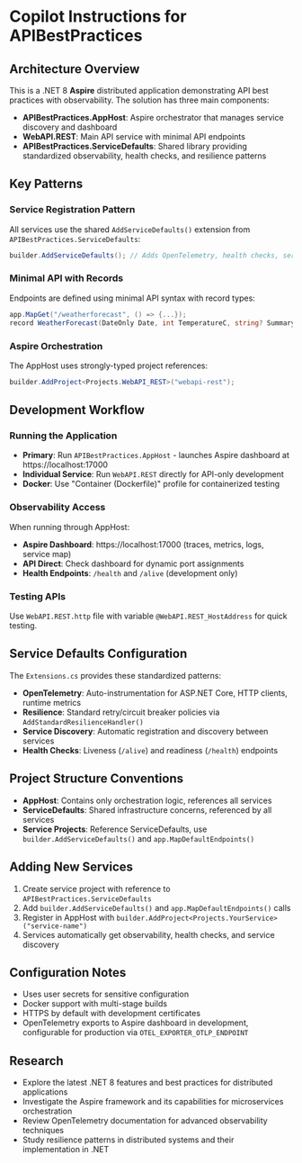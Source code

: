 # Copilot Instructions for APIBestPractices

## Architecture Overview

This is a .NET 8 **Aspire** distributed application demonstrating API best practices with observability. The solution has three main components:

- **APIBestPractices.AppHost**: Aspire orchestrator that manages service discovery and dashboard
- **WebAPI.REST**: Main API service with minimal API endpoints
- **APIBestPractices.ServiceDefaults**: Shared library providing standardized observability, health checks, and resilience patterns

## Key Patterns

### Service Registration Pattern
All services use the shared `AddServiceDefaults()` extension from `APIBestPractices.ServiceDefaults`:
```csharp
builder.AddServiceDefaults(); // Adds OpenTelemetry, health checks, service discovery, resilience
```

### Minimal API with Records
Endpoints are defined using minimal API syntax with record types:
```csharp
app.MapGet("/weatherforecast", () => {...});
record WeatherForecast(DateOnly Date, int TemperatureC, string? Summary);
```

### Aspire Orchestration
The AppHost uses strongly-typed project references:
```csharp
builder.AddProject<Projects.WebAPI_REST>("webapi-rest");
```

## Development Workflow

### Running the Application
- **Primary**: Run `APIBestPractices.AppHost` - launches Aspire dashboard at https://localhost:17000
- **Individual Service**: Run `WebAPI.REST` directly for API-only development
- **Docker**: Use "Container (Dockerfile)" profile for containerized testing

### Observability Access
When running through AppHost:
- **Aspire Dashboard**: https://localhost:17000 (traces, metrics, logs, service map)
- **API Direct**: Check dashboard for dynamic port assignments
- **Health Endpoints**: `/health` and `/alive` (development only)

### Testing APIs
Use `WebAPI.REST.http` file with variable `@WebAPI.REST_HostAddress` for quick testing.

## Service Defaults Configuration

The `Extensions.cs` provides these standardized patterns:
- **OpenTelemetry**: Auto-instrumentation for ASP.NET Core, HTTP clients, runtime metrics
- **Resilience**: Standard retry/circuit breaker policies via `AddStandardResilienceHandler()`
- **Service Discovery**: Automatic registration and discovery between services
- **Health Checks**: Liveness (`/alive`) and readiness (`/health`) endpoints

## Project Structure Conventions

- **AppHost**: Contains only orchestration logic, references all services
- **ServiceDefaults**: Shared infrastructure concerns, referenced by all services
- **Service Projects**: Reference ServiceDefaults, use `builder.AddServiceDefaults()` and `app.MapDefaultEndpoints()`

## Adding New Services

1. Create service project with reference to `APIBestPractices.ServiceDefaults`
2. Add `builder.AddServiceDefaults()` and `app.MapDefaultEndpoints()` calls
3. Register in AppHost with `builder.AddProject<Projects.YourService>("service-name")`
4. Services automatically get observability, health checks, and service discovery

## Configuration Notes

- Uses user secrets for sensitive configuration
- Docker support with multi-stage builds
- HTTPS by default with development certificates
- OpenTelemetry exports to Aspire dashboard in development, configurable for production via `OTEL_EXPORTER_OTLP_ENDPOINT`

## Research

- Explore the latest .NET 8 features and best practices for distributed applications
- Investigate the Aspire framework and its capabilities for microservices orchestration
- Review OpenTelemetry documentation for advanced observability techniques
- Study resilience patterns in distributed systems and their implementation in .NET
